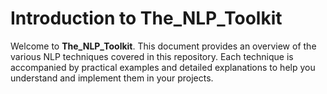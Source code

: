 # Introduction to The_NLP_Toolkit

Welcome to **The_NLP_Toolkit**. This document provides an overview of the various NLP techniques covered in this repository. Each technique is accompanied by practical examples and detailed explanations to help you understand and implement them in your projects.
